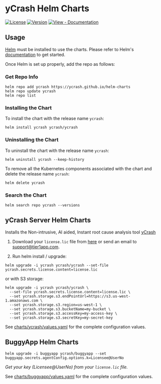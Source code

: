 # yCrash Helm Charts

[![License](https://img.shields.io/badge/License-Apache%202.0-blue.svg)](https://opensource.org/licenses/Apache-2.0)
[![Version](https://img.shields.io/badge/Version-2.20.4.1-yellowgreen)](#)
[![View - Documentation](https://img.shields.io/badge/View-Documentation-2ea44f)](https://docs.ycrash.io)
<!-- [![Artifact Hub](https://img.shields.io/endpoint?url=https://artifacthub.io/badge/repository/yCrash)](#https://artifacthub.io/packages/search?repo=ycrash) -->

## Usage

[Helm](https://helm.sh) must be installed to use the charts.
Please refer to Helm's [documentation](https://helm.sh/docs/) to get started.

Once Helm is set up properly, add the repo as follows:

<!-- ```console
helm repo add ycrash https://ycrash.github.io/helm-charts
``` -->

### Get Repo Info

```console
helm repo add ycrash https://ycrash.github.io/helm-charts
helm repo update ycrash
helm repo list
```

### Installing the Chart

To install the chart with the release name `ycrash`:

```console
helm install ycrash ycrash/ycrash
```
### Uninstalling the Chart

To uninstall the chart with the release name `ycrash`:

```console
helm uninstall ycrash --keep-history
```

To remove all the Kubernetes components associated with the chart and delete the release name `ycrash`:

```console
helm delete ycrash
```

### Search the Chart
```console
helm search repo ycrash --versions
```

## yCrash Server Helm Charts
Installs the Non-intrusive, AI aided, Instant root cause analysis tool [yCrash](http://ycrash.io/)

1. Download your `license.lic` file from [here](https://ycrash.io/yc-trial.jsp) or send an email to support@tier1app.com.

2. Run helm install / upgrade:

```console
helm upgrade -i ycrash ycrash/ycrash --set-file ycrash.secrets.license.content=license.lic
```

or with S3 storage:

```console
helm upgrade -i ycrash ycrash/ycrash \
  --set-file ycrash.secrets.license.content=license.lic \
  --set ycrash.storage.s3.endPointUrl=https://s3.us-west-1.amazonaws.com \
  --set ycrash.storage.s3.region=us-west-1 \
  --set ycrash.storage.s3.bucketName=my-bucket \
  --set ycrash.storage.s3.accessKey=my-access-key \
  --set ycrash.storage.s3.secretKey=my-secret-key
```

See [charts/ycrash/values.yaml](charts/ycrash/values.yaml) for the complete configuration values.


## BuggyApp Helm Charts

```console
helm upgrade -i buggyapp ycrash/buggyapp --set buggyapp.secrets.agentConfig.options.k=Licensee@UserNo
```

*Get your key (Licensee@UserNo) from your `license.lic` file.*

See [charts/buggyapp/values.yaml](charts/buggyapp/values.yaml) for the complete configuration values.

